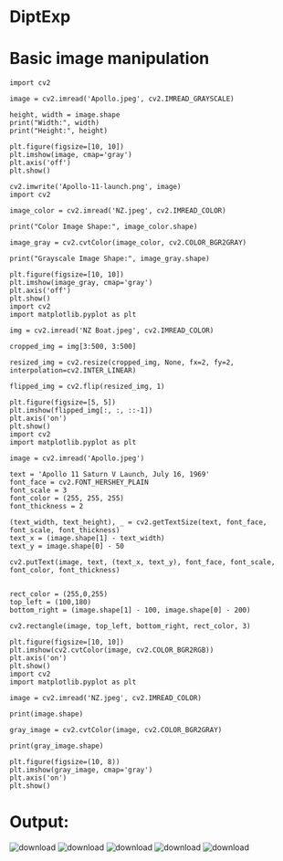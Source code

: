 # DiptExp
# Basic image manipulation

```
import cv2

image = cv2.imread('Apollo.jpeg', cv2.IMREAD_GRAYSCALE)

height, width = image.shape
print("Width:", width)
print("Height:", height)

plt.figure(figsize=[10, 10])
plt.imshow(image, cmap='gray')
plt.axis('off')
plt.show()

cv2.imwrite('Apollo-11-launch.png', image)
import cv2

image_color = cv2.imread('NZ.jpeg', cv2.IMREAD_COLOR)

print("Color Image Shape:", image_color.shape)

image_gray = cv2.cvtColor(image_color, cv2.COLOR_BGR2GRAY)

print("Grayscale Image Shape:", image_gray.shape)

plt.figure(figsize=[10, 10])
plt.imshow(image_gray, cmap='gray')
plt.axis('off')
plt.show()
import cv2
import matplotlib.pyplot as plt

img = cv2.imread('NZ Boat.jpeg', cv2.IMREAD_COLOR)

cropped_img = img[3:500, 3:500]  

resized_img = cv2.resize(cropped_img, None, fx=2, fy=2, interpolation=cv2.INTER_LINEAR)

flipped_img = cv2.flip(resized_img, 1)

plt.figure(figsize=[5, 5])
plt.imshow(flipped_img[:, :, ::-1]) 
plt.axis('on')
plt.show()
import cv2
import matplotlib.pyplot as plt

image = cv2.imread('Apollo.jpeg')

text = 'Apollo 11 Saturn V Launch, July 16, 1969'
font_face = cv2.FONT_HERSHEY_PLAIN
font_scale = 3
font_color = (255, 255, 255) 
font_thickness = 2

(text_width, text_height), _ = cv2.getTextSize(text, font_face, font_scale, font_thickness)
text_x = (image.shape[1] - text_width)   
text_y = image.shape[0] - 50 

cv2.putText(image, text, (text_x, text_y), font_face, font_scale, font_color, font_thickness)


rect_color = (255,0,255)  
top_left = (100,180) 
bottom_right = (image.shape[1] - 100, image.shape[0] - 200) 

cv2.rectangle(image, top_left, bottom_right, rect_color, 3)

plt.figure(figsize=[10, 10])
plt.imshow(cv2.cvtColor(image, cv2.COLOR_BGR2RGB))
plt.axis('on')
plt.show()
import cv2
import matplotlib.pyplot as plt

image = cv2.imread('NZ.jpeg', cv2.IMREAD_COLOR)

print(image.shape)

gray_image = cv2.cvtColor(image, cv2.COLOR_BGR2GRAY)

print(gray_image.shape)

plt.figure(figsize=(10, 8))
plt.imshow(gray_image, cmap='gray')
plt.axis('on')
plt.show()

```
# Output:
![download](https://github.com/user-attachments/assets/ef163de2-5bb1-47d3-8e0d-8acf2656aac9)
![download](https://github.com/user-attachments/assets/ea839fd1-e240-45ab-a683-1d42ec2f78b8)
![download](https://github.com/user-attachments/assets/19b0ae56-90f3-4a59-9d50-3e08a05c9937)
![download](https://github.com/user-attachments/assets/16f60b87-3108-43ad-b744-659f02e7c81b)
![download](https://github.com/user-attachments/assets/1850efaa-0e09-4036-98db-e9a330454d94)


